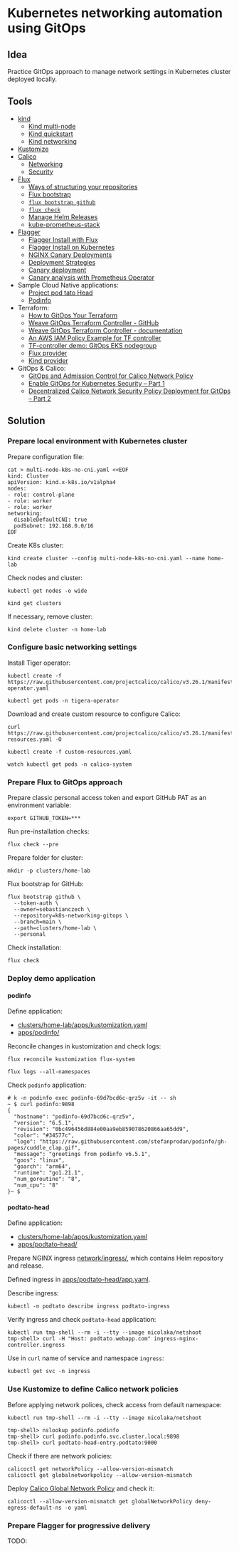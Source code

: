 # Kubernetes networking automation using GitOps

## Idea

Practice GitOps approach to manage network settings in Kubernetes cluster deployed locally.

## Tools

* [kind](https://kind.sigs.k8s.io/)
  * [Kind multi-node](https://docs.tigera.io/calico/latest/getting-started/kubernetes/kind)
  * [Kind quickstart](https://kind.sigs.k8s.io/docs/user/quick-start/)
  * [Kind networking](https://kind.sigs.k8s.io/docs/user/configuration/#networking)
* [Kustomize](https://kustomize.io/)
* [Calico](https://docs.tigera.io/calico/latest/getting-started/kubernetes/)
  * [Networking](https://docs.tigera.io/calico/latest/networking/)
  * [Security](https://docs.tigera.io/calico/latest/network-policy/)
* [Flux](https://fluxcd.io/)
  * [Ways of structuring your repositories](https://fluxcd.io/flux/guides/repository-structure/)
  * [Flux bootstrap](https://fluxcd.io/flux/installation/bootstrap/)
  * [``flux bootstrap github``](https://fluxcd.io/flux/cmd/flux_bootstrap_github/)
  * [``flux check``](https://fluxcd.io/flux/cmd/flux_check/)
  * [Manage Helm Releases](https://fluxcd.io/flux/guides/helmreleases/)
  * [kube-prometheus-stack](https://github.com/prometheus-community/helm-charts/tree/main/charts/kube-prometheus-stack)
* [Flagger](https://flagger.app/)
  * [Flagger Install with Flux](https://docs.flagger.app/install/flagger-install-with-flux)
  * [Flagger Install on Kubernetes](https://docs.flagger.app/install/flagger-install-on-kubernetes)
  * [NGINX Canary Deployments](https://docs.flagger.app/tutorials/nginx-progressive-delivery)
  * [Deployment Strategies](https://docs.flagger.app/usage/deployment-strategies)
  * [Canary deployment](https://docs.flagger.app/usage/how-it-works#canary-resource)
  * [Canary analysis with Prometheus Operator](https://docs.flagger.app/tutorials/prometheus-operator)
* Sample Cloud Native applications:
  * [Project pod tato Head](https://github.com/podtato-head/podtato-head)
  * [Podinfo](https://github.com/stefanprodan/podinfo)
* Terraform:
  * [How to GitOps Your Terraform](https://fluxcd.io/blog/2022/09/how-to-gitops-your-terraform/)
  * [Weave GitOps Terraform Controller - GitHub](https://github.com/weaveworks/tf-controller)
  * [Weave GitOps Terraform Controller - documentation](https://weaveworks.github.io/tf-controller/)
  * [An AWS IAM Policy Example for TF controller](https://github.com/tf-controller/aws-iam-policies)
  * [TF-controller demo: GitOps EKS nodegroup](https://github.com/tf-controller/eks-scaling)
  * [Flux provider](https://registry.terraform.io/providers/fluxcd/flux/latest)
  * [Kind provider](https://registry.terraform.io/providers/tehcyx/kind/latest)
* GitOps & Calico:
  * [GitOps and Admission Control for Calico Network Policy](https://medium.com/@bikramgupta/in-part-1-of-gitops-series-we-reviewed-the-need-for-using-gitops-for-calico-policies-and-how-to-660aa6b5e4c9)
  * [Enable GitOps for Kubernetes Security – Part 1](https://www.tigera.io/blog/enable-gitops-for-kubernetes-security-part-1/)
  * [Decentralized Calico Network Security Policy Deployment for GitOps – Part 2](https://www.tigera.io/blog/decentralized-calico-network-security-policy-deployment-for-gitops-part-2-2/)

## Solution

### Prepare local environment with Kubernetes cluster

Prepare configuration file:
```
cat > multi-node-k8s-no-cni.yaml <<EOF
kind: Cluster
apiVersion: kind.x-k8s.io/v1alpha4
nodes:
- role: control-plane
- role: worker
- role: worker
networking:
  disableDefaultCNI: true
  podSubnet: 192.168.0.0/16
EOF
```

Create K8s cluster:

```
kind create cluster --config multi-node-k8s-no-cni.yaml --name home-lab
```

Check nodes and cluster:

```
kubectl get nodes -o wide

kind get clusters
```

If necessary, remove cluster:

```
kind delete cluster -n home-lab
```

### Configure basic networking settings

Install Tiger operator:

```
kubectl create -f https://raw.githubusercontent.com/projectcalico/calico/v3.26.1/manifests/tigera-operator.yaml

kubectl get pods -n tigera-operator
```

Download and create custom resource to configure Calico:

```
curl https://raw.githubusercontent.com/projectcalico/calico/v3.26.1/manifests/custom-resources.yaml -O

kubectl create -f custom-resources.yaml

watch kubectl get pods -n calico-system
```


### Prepare Flux to GitOps approach

Prepare classic personal access token and export GitHub PAT as an environment variable:

```
export GITHUB_TOKEN=***
```

Run pre-installation checks:

```
flux check --pre
```

Prepare folder for cluster:

```
mkdir -p clusters/home-lab
```

Flux bootstrap for GitHub:

```
flux bootstrap github \
  --token-auth \
  --owner=sebastianczech \
  --repository=k8s-networking-gitops \
  --branch=main \
  --path=clusters/home-lab \
  --personal
```

Check installation:

```
flux check
```

### Deploy demo application

#### podinfo

Define application:
- [clusters/home-lab/apps/kustomization.yaml](clusters/home-lab/apps/kustomization.yaml)
- [apps/podinfo/](apps/podinfo)

Reconcile changes in kustomization and check logs:

```
flux reconcile kustomization flux-system

flux logs --all-namespaces
```

Check ``podinfo`` application:

```
# k -n podinfo exec podinfo-69d7bcd6c-qrz5v -it -- sh
~ $ curl podinfo:9898
{
  "hostname": "podinfo-69d7bcd6c-qrz5v",
  "version": "6.5.1",
  "revision": "0bc496456d884e00aa9eb859078620866aa65dd9",
  "color": "#34577c",
  "logo": "https://raw.githubusercontent.com/stefanprodan/podinfo/gh-pages/cuddle_clap.gif",
  "message": "greetings from podinfo v6.5.1",
  "goos": "linux",
  "goarch": "arm64",
  "runtime": "go1.21.1",
  "num_goroutine": "8",
  "num_cpu": "8"
}~ $
```

#### podtato-head

Define application:
- [clusters/home-lab/apps/kustomization.yaml](clusters/home-lab/apps/kustomization.yaml)
- [apps/podtato-head/](apps/podtato-head/)

Prepare NGINX ingress [network/ingress/](network/ingress/), which contains Helm repository and release.

Defined ingress in [apps/podtato-head/app.yaml](apps/podtato-head/app.yaml).

Describe ingress:

```
kubectl -n podtato describe ingress podtato-ingress
```

Verify ingress and check ``podtato-head`` application:

```
kubectl run tmp-shell --rm -i --tty --image nicolaka/netshoot
tmp-shell> curl -H "Host: podtato.webapp.com" ingress-nginx-controller.ingress
```

Use in `curl` name of service and namespace `ingress`:

```
kubectl get svc -n ingress
```

### Use Kustomize to define Calico network policies

Before applying network polices, check access from default namespace:

```
kubectl run tmp-shell --rm -i --tty --image nicolaka/netshoot

tmp-shell> nslookup podinfo.podinfo
tmp-shell> curl podinfo.podinfo.svc.cluster.local:9898
tmp-shell> curl podtato-head-entry.podtato:9000
```

Check if there are network policies:

```
calicoctl get networkPolicy --allow-version-mismatch
calicoctl get globalnetworkpolicy --allow-version-mismatch
```

Deploy [Calico Global Network Policy](network/calico/policies.yml) and check it:

```
calicoctl --allow-version-mismatch get globalNetworkPolicy deny-egress-default-ns -o yaml
```

### Prepare Flagger for progressive delivery

TODO:

